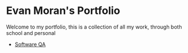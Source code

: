 # Evan Moran's Portfolio

Welcome to my portfolio, this is a collection of all my work, through both school and personal

 - [Software QA](softwareQA)


